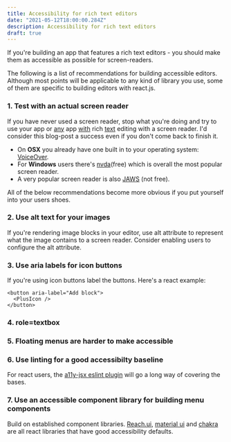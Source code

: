 ```yaml
---
title: Accessibility for rich text editors
date: "2021-05-12T18:00:00.284Z"
description: Accessibility for rich text editors
draft: true
---
```


If you're building an app that features a rich text editors - you should make them as accessible as possible for screen-readers.

The following is a list of recommendations for building accessible editors. Although most points will be applicable to any kind of library you use, some of them are specific to building editors with react.js.

### 1. Test with an actual screen reader

If you have never used a screen reader, stop what you're doing and try to use your app or [any](https://docs.google.com/) app [with](https://medium.com/) rich [text](https://www.notion.so/) editing with a screen reader. I'd consider this blog-post a success even if you don't come back to finish it.

- On __OSX__ you already have one built in to your operating system: [VoiceOver](https://support.apple.com/en-gb/guide/voiceover/welcome/mac).
- For __Windows__ users there's [nvda](https://github.com/nvaccess/nvda)(free) which is overall the most popular screen reader.
- A very popular screen reader is also [JAWS](https://www.freedomscientific.com/products/software/jaws/) (not free).

All of the below recommendations become more obvious if you put yourself into your users shoes.

### 2. Use alt text for your images

If you're rendering image blocks in your editor, use alt attribute to represent what the image contains to a screen reader.
Consider enabling users to configure the alt attribute.

### 3. Use aria labels for icon buttons

If you're using icon buttons label the buttons. Here's a react example:

```tsx
<button aria-label="Add block">
  <PlusIcon />
</button>
```

### 4. role=textbox


### 5. Floating menus are harder to make accessible

### 6. Use linting for a good accessibilty baseline

For react users, the [a11y-jsx eslint plugin](https://www.npmjs.com/package/eslint-plugin-jsx-a11y) will go a long way of covering the bases. 

### 7. Use an accessible component library for building menu components

Build on established component libraries. [Reach.ui](https://reach.tech/), [material ui](https://material-ui.com/) and [chakra](https://chakra-ui.com/) are all react libraries that have good accessibility defaults. 
